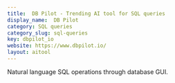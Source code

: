 ```yaml
---
title:  DB Pilot - Trending AI tool for SQL queries
display_name:  DB Pilot
category: SQL queries
category_slug: sql-queries
key: dbpilot_io
website: https://www.dbpilot.io/
layout: aitool
---
```


Natural language SQL operations through database GUI.
